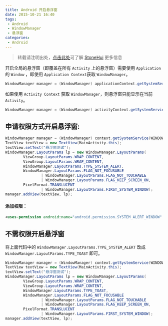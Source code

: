 ```yaml
---
title: Android 开启悬浮窗
date: 2015-10-21 16:40
tags:
 - Android
 - WindowManager
 - 悬浮窗
categories:
 - Android
---
```


> 转载请注明出处，[点击此处](https://shichaohui.github.io/)可了解 [StoneHui](https://shichaohui.github.io/) 更多信息

开启全局的悬浮窗（即覆盖在所有 `Activity` 上的悬浮窗）需要使用 `Application` 的 `Window` ，即使用 `Application Context`获取 `WindowManager`。

```java
WindowManager manager = (WindowManager) applicationContext.getSystemService(WINDOW_SERVICE);
``` 

如果使用 `Activity Context` 获取 `WindowManager`，则悬浮窗只能显示在当前 `Activity`。

```java
WindowManager manager = (WindowManager) activityContext.getSystemService(WINDOW_SERVICE);
```

## 申请权限方式开启悬浮窗:

```java
WindowManager manager = (WindowManager) context.getSystemService(WINDOW_SERVICE);
TextView textView = new TextView(MainActivity.this);
textView.setText("悬浮窗测试");
WindowManager.LayoutParams lp = new WindowManager.LayoutParams(
        ViewGroup.LayoutParams.WRAP_CONTENT,
        ViewGroup.LayoutParams.WRAP_CONTENT,
        WindowManager.LayoutParams.TYPE_SYSTEM_ALERT,
        WindowManager.LayoutParams.FLAG_NOT_FOCUSABLE
                | WindowManager.LayoutParams.FLAG_NOT_TOUCHABLE
                | WindowManager.LayoutParams.FLAG_KEEP_SCREEN_ON,
        PixelFormat.TRANSLUCENT
                | WindowManager.LayoutParams.FIRST_SYSTEM_WINDOW);
manager.addView(textView, lp);
```

#### 添加权限：

```xml
<uses-permission android:name="android.permission.SYSTEM_ALERT_WINDOW" />
```

## 不需权限开启悬浮窗

将上面代码中的 `WindowManager.LayoutParams.TYPE_SYSTEM_ALERT` 改成 `WindowManager.LayoutParams.TYPE_TOAST` 即可。

```java
WindowManager manager = (WindowManager) context.getSystemService(WINDOW_SERVICE);
TextView textView = new TextView(MainActivity.this);
textView.setText("悬浮窗测试");
WindowManager.LayoutParams lp = new WindowManager.LayoutParams(
        ViewGroup.LayoutParams.WRAP_CONTENT,
        ViewGroup.LayoutParams.WRAP_CONTENT,
        WindowManager.LayoutParams.TYPE_TOAST,
        WindowManager.LayoutParams.FLAG_NOT_FOCUSABLE
                | WindowManager.LayoutParams.FLAG_NOT_TOUCHABLE
                | WindowManager.LayoutParams.FLAG_KEEP_SCREEN_ON,
        PixelFormat.TRANSLUCENT
                | WindowManager.LayoutParams.FIRST_SYSTEM_WINDOW);
manager.addView(textView, lp);
```